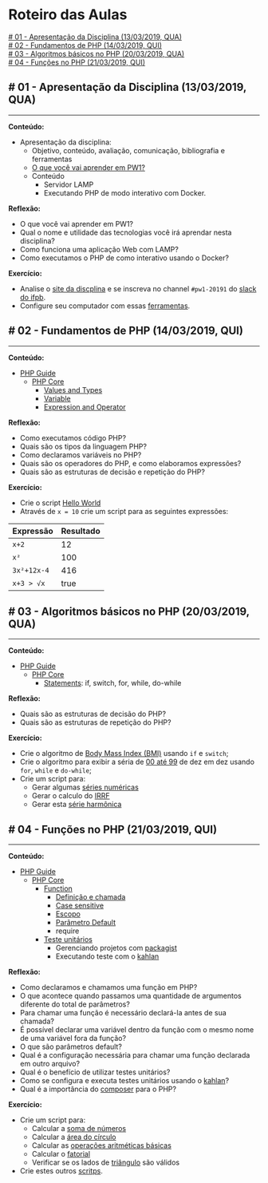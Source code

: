 # Roteiro das Aulas

[\# 01 - Apresentação da Disciplina (13/03/2019, QUA)](#-01---apresentação-da-disciplina-13032019-qua)<br>
[\# 02 - Fundamentos de PHP (14/03/2019, QUI)](#-02---fundamentos-de-php-14032019-qui)<br>
[\# 03 - Algoritmos básicos no PHP (20/03/2019, QUA)](#-03---algoritmos-básicos-no-php-20032019-qua)<br>
[\# 04 - Funções no PHP (21/03/2019, QUI)](#-04---funções-no-php-21032019-qui)<br>

## \# 01 - Apresentação da Disciplina (13/03/2019, QUA)

---

**Conteúdo:**

- Apresentação da disciplina:
  - Objetivo, conteúdo, avaliação, comunicação, bibliografia e ferramentas
  - [O que você vai aprender em PW1?](http://slides.com/luizcarlos/o-que-vou-aprender-em-pw1#/)
  - Conteúdo
    - Servidor LAMP
    - Executando PHP de modo interativo com Docker.

**Reflexão:**

- O que você vai aprender em PW1?
- Qual o nome e utilidade das tecnologias você irá aprendar nesta disciplina?
- Como funciona uma aplicação Web com LAMP?
- Como executamos o PHP de como interativo usando o Docker?

**Exercício:**

- Analise o [site da discplina](https://ifpb.github.io/pw1/) e se inscreva no channel `#pw1-20191` do [slack do ifpb](https://ifpb.slack.com).
- Configure seu computador com essas [ferramentas](TOOLS.md).

## \# 02 - Fundamentos de PHP (14/03/2019, QUI)

---

**Conteúdo:**

- [PHP Guide](https://ifpb.github.io/php-guide/)
  - [PHP Core](https://ifpb.github.io/php-guide/core/)
    - [Values and Types](https://ifpb.github.io/php-guide/core/values-and-types/)
    - [Variable](https://ifpb.github.io/php-guide/core/variable/)
    - [Expression and Operator](https://ifpb.github.io/php-guide/core/expression-and-operator/)

**Reflexão:**

- Como executamos código PHP?
- Quais são os tipos da linguagem PHP?
- Como declaramos variáveis no PHP?
- Quais são os operadores do PHP, e como elaboramos expressões?
- Quais são as estruturas de decisão e repetição do PHP?

**Exercício:**

- Crie o script [Hello World](https://ifpb.github.io/php-exercises/core/basic/hello/)
- Através de `x = 10` crie um script para as seguintes expressões:

| Expressão   | Resultado |
| ----------- | --------- |
| `x+2`       | 12        |
| `x²`        | 100       |
| `3x²+12x-4` | 416       |
| `x+3 > √x`  | true      |

## \# 03 - Algoritmos básicos no PHP (20/03/2019, QUA)

---

**Conteúdo:**

- [PHP Guide](https://ifpb.github.io/php-guide/)
  - [PHP Core](https://ifpb.github.io/php-guide/core/)
    - [Statements](https://ifpb.github.io/php-guide/core/statements/): if, switch, for, while, do-while

**Reflexão:**

- Quais são as estruturas de decisão do PHP?
- Quais são as estruturas de repetição do PHP?

**Exercício:**

- Crie o algoritmo de [Body Mass Index (BMI)](https://ifpb.github.io/php-exercises/core/basic/bmi/) usando `if` e `switch`;
- Crie o algoritmo para exibir a séria de [00 até 99](https://ifpb.github.io/php-exercises/core/basic/numbers/) de dez em dez usando `for`, `while` e `do-while`;
- Crie um script para:
  - Gerar algumas [séries numéricas](https://ifpb.github.io/php-exercises/core/basic/numbers/)
  - Gerar o calculo do [IRRF](https://ifpb.github.io/php-exercises/core/basic/irrf-2017/)
  - Gerar esta [série harmônica](https://ifpb.github.io/php-exercises/core/basic/harmonic-series/)

## \# 04 - Funções no PHP (21/03/2019, QUI)

---

**Conteúdo:**

- [PHP Guide](https://ifpb.github.io/php-guide/)
  - [PHP Core](https://ifpb.github.io/php-guide/core/)
    - [Function](https://ifpb.github.io/php-guide/core/function/)
      - [Definição e chamada](https://ifpb.github.io/php-guide/core/function/#definition)
      - [Case sensitive](https://ifpb.github.io/php-guide/core/function/#case-insensitive)
      - [Escopo](https://ifpb.github.io/php-guide/core/function/#scope)
      - [Parâmetro Default](https://ifpb.github.io/php-guide/core/function/#default-argument-values)
      - require
    - [Teste unitários](https://phptherightway.com/#testing)
      - Gerenciando projetos com [packagist](https://ifpb.github.io/php-guide/packages/packagist/)
      - Executando teste com o [kahlan](https://ifpb.github.io/php-guide/packages/test/kahlan/)

**Reflexão:**

- Como declaramos e chamamos uma função em PHP?
- O que acontece quando passamos uma quantidade de argumentos diferente do total de parâmetros?
- Para chamar uma função é necessário declará-la antes de sua chamada?
- É possível declarar uma variável dentro da função com o mesmo nome de uma variável fora da função?
- O que são parâmetros default?
- Qual é a configuração necessária para chamar uma função declarada em outro arquivo?
- Qual é o benefício de utilizar testes unitários?
- Como se configura e executa testes unitários usando o [kahlan](https://kahlan.github.io/docs/index.html)?
- Qual é a importância do [composer](http://getcomposer.org/) para o PHP?

**Exercício:**

- Crie um script para:
  - Calcular a [soma de números](https://ifpb.github.io/php-exercises/core/function/sum/)
  - Calcular a [área do círculo](https://ifpb.github.io/php-exercises/core/function/area-of-circle/)
  - Calcular as [operações aritméticas básicas](https://ifpb.github.io/php-exercises/core/function/calc/)
  - Calcular o [fatorial](https://ifpb.github.io/php-exercises/core/function/factorial/)
  - Verificar se os lados de [triângulo](https://ifpb.github.io/php-exercises/core/function/triangle-checker/) são válidos
- Crie estes outros [scritps](https://ifpb.github.io/php-exercises/core/#function).

<!--
## \# 05 - (27/03/2019, QUA)
---

## \# 06 - (28/03/2019, QUI)
---

## \# 07 - (03/04/2019, QUA)
---

## \# 08 - (04/04/2019, QUI)
---

## \# 09 - (10/04/2019, QUA)
---

## \# 10 - (11/04/2019, QUI)
---

## \# 11 - (17/04/2019, QUA)
---

## \# 12 - (24/04/2019, QUA)
---

## \# 13 - (25/04/2019, QUI)
---

## \# 14 - (02/05/2019, QUI)
---

## \# 15 - (08/05/2019, QUA)
---

## \# 16 - (09/05/2019, QUI)
---

## \# 17 - (15/05/2019, QUA)
---

## \# 18 - (16/05/2019, QUI)
---

## \# 19 - (22/05/2019, QUA)
---

## \# 20 - (23/05/2019, QUI)
---

## \# 21 - (29/05/2019, QUA)
---

## \# 22 - (30/05/2019, QUI)
---

## \# 23 - (05/06/2019, QUA)
---

## \# 24 - (06/06/2019, QUI)
---

## \# 25 - (12/06/2019, QUA)
---

## \# 26 - (13/06/2019, QUI)
---

## \# 27 - (19/06/2019, QUA)
---

## \# 28 - (26/06/2019, QUA)
---

## \# 29 - (27/06/2019, QUI)
---

## \# 30 - (07/08/2019, QUA)
---

## \# 31 - (08/08/2019, QUI)
---

## \# 32 - (10/08/2019, SÁB)
---

## \# 33 - (14/08/2019, QUA)
---

## \# 34 - (15/08/2019, QUI)
---

## \# 35 - (21/08/2019, QUA)
---

## \# 36 - (22/08/2019, QUI)
---

## \# 37 - (27/08/2019, TER)
---

## \# 38 - (28/08/2019, QUA)
---

## \# 39 - (29/08/2019, QUI)
---

## \# 40 - (04/09/2019, QUA)
--- -->
